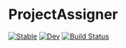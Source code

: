 # ProjectAssigner

[![Stable](https://img.shields.io/badge/docs-stable-blue.svg)](https://zsunberg.github.io/ProjectAssigner.jl/stable)
[![Dev](https://img.shields.io/badge/docs-dev-blue.svg)](https://zsunberg.github.io/ProjectAssigner.jl/dev)
[![Build Status](https://github.com/zsunberg/ProjectAssigner.jl/workflows/CI/badge.svg)](https://github.com/zsunberg/ProjectAssigner.jl/actions)
